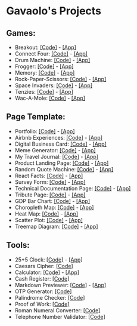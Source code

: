 # Gavaolo's Projects


## Games: 
+ Breakout: [[Code]](https://github.com/RokuoGun/rokuogun.github.io/tree/main/projects/games/breakout) - [[App]](https://rokuogun.github.io/projects/games/breakout/index.html)
+ Connect Four: [[Code]](https://github.com/RokuoGun/rokuogun.github.io/tree/main/projects/games/connect_four) - [[App]](https://rokuogun.github.io/projects/games/connect_four/index.html)
+ Drum Machine: [[Code]](https://github.com/RokuoGun/rokuogun.github.io/tree/main/projects/games/drum_machine) - [[App]](https://rokuogun.github.io/projects/games/drum_machine/index.html)
+ Frogger: [[Code]](https://github.com/RokuoGun/rokuogun.github.io/tree/main/projects/games/frogger) - [[App]](https://rokuogun.github.io/projects/games/frogger/index.html)
+ Memory: [[Code]](https://github.com/RokuoGun/rokuogun.github.io/tree/main/projects/games/memory) - [[App]](https://rokuogun.github.io/projects/games/memory/index.html)
+ Rock-Paper-Scissors: [[Code]](https://github.com/RokuoGun/rokuogun.github.io/tree/main/projects/games/rock-paper-scissors) - [[App]](https://rokuogun.github.io/projects/games/rock-paper-scissors/index.html)
+ Space Invaders: [[Code]](https://github.com/RokuoGun/rokuogun.github.io/tree/main/projects/games/space_invaders) - [[App]](https://rokuogun.github.io/projects/games/space_invaders/index.html)
+ Tenzies: [[Code]](https://github.com/RokuoGun/rokuogun.github.io/tree/main/projects/games/tenzies) - [[App]](https://rokuogun.github.io/projects/games/tenzies/index.html)
+ Wac-A-Mole: [[Code]](https://github.com/RokuoGun/rokuogun.github.io/tree/main/projects/games/wac-a-mole) - [[App]](https://rokuogun.github.io/projects/games/wac-a-mole/index.html)


## Page Template:
+ Portfolio: [[Code]](https://github.com/RokuoGun/rokuogun.github.io/blob/main/index.html) - [[App]](https://rokuogun.github.io)
+ Airbnb Experiences: [[Code]](https://github.com/RokuoGun/rokuogun.github.io/tree/main/projects/page_template/airbnb_experiences) - [[App]](https://rokuogun.github.io/projects/page_template/airbnb_experiences/index.html)
+ Digital Business Card: [[Code]](https://github.com/RokuoGun/rokuogun.github.io/tree/main/projects/page_template/digital_business_card) - [[App]](https://rokuogun.github.io/projects/page_template/digital_business_card/index.html)
+ Meme Generator: [[Code]](https://github.com/RokuoGun/rokuogun.github.io/tree/main/projects/page_template/meme_generator) - [[App]](https://rokuogun.github.io/projects/page_template/meme_generator/index.html)
+ My Travel Journal: [[Code]](https://github.com/RokuoGun/rokuogun.github.io/tree/main/projects/page_template/my_travel_journal) - [[App]](https://rokuogun.github.io/projects/page_template/my_travel_journal/index.html)
+ Product Landing Page: [[Code]](https://github.com/RokuoGun/rokuogun.github.io/tree/main/projects/page_template/product_landing_page) - [[App]](https://rokuogun.github.io/projects/page_template/product_landing_page/index.html)
+ Random Quote Machine: [[Code]](https://github.com/RokuoGun/rokuogun.github.io/tree/main/projects/page_template/random_quote_machine) - [[App]](https://rokuogun.github.io/projects/page_template/random_quote_machine/index.html)
+ React Facts: [[Code]](https://github.com/RokuoGun/rokuogun.github.io/tree/main/projects/page_template/react_facts) - [[App]](https://rokuogun.github.io/projects/page_template/react_facts/index.html)
+ Survey Form: [[Code]](https://github.com/RokuoGun/rokuogun.github.io/tree/main/projects/page_template/survey_form) - [[App]](https://rokuogun.github.io/projects/page_template/survey_form/index.html)
+ Technical Documentation Page: [[Code]](https://github.com/RokuoGun/rokuogun.github.io/tree/main/projects/page_template/tech_doc_page) - [[App]](https://rokuogun.github.io/projects/page_template/tech_doc_page/index.html)
+ Tribute Page: [[Code]](https://github.com/RokuoGun/rokuogun.github.io/tree/main/projects/page_template/tribute_page) - [[App]](https://rokuogun.github.io/projects/page_template/tribute_page/index.html)
+ GDP Bar Chart: [[Code]](https://github.com/RokuoGun/rokuogun.github.io/tree/main/projects/page_template/bar_chart) - [[App]](https://rokuogun.github.io/projects/page_template/bar_chart/index.html)
+ Choropleth Map: [[Code]](https://github.com/RokuoGun/rokuogun.github.io/tree/main/projects/page_template/choropleth_map) - [[App]](https://rokuogun.github.io/projects/page_template/choropleth_map/index.html)
+ Heat Map: [[Code]](https://github.com/RokuoGun/rokuogun.github.io/tree/main/projects/page_template/heat_map) - [[App]](https://rokuogun.github.io/projects/page_template/heat_map/index.html)
+ Scatter Plot: [[Code]](https://github.com/RokuoGun/rokuogun.github.io/tree/main/projects/page_template/scatter_plot) - [[App]](https://rokuogun.github.io/projects/page_template/scatter_plot/index.html)
+ Treemap Diagram: [[Code]](https://github.com/RokuoGun/rokuogun.github.io/tree/main/projects/page_template/treemap_diagram) - [[App]](https://rokuogun.github.io/projects/page_template/treemap_diagram/index.html)


## Tools:
+ 25+5 Clock: [[Code]](https://github.com/RokuoGun/rokuogun.github.io/tree/main/projects/tools/25+5_clock) - [[App]](https://rokuogun.github.io/projects/tools/25+5_clock/index.html)
+ Caesars Cipher: [[Code]](https://github.com/RokuoGun/rokuogun.github.io/tree/main/projects/tools/caesars_cipher)
+ Calculator: [[Code]](https://github.com/RokuoGun/rokuogun.github.io/tree/main/projects/tools/calculator) - [[App]](https://rokuogun.github.io/projects/tools/calculator/index.html)
+ Cash Register: [[Code]](https://github.com/RokuoGun/rokuogun.github.io/tree/main/projects/tools/cash_register)
+ Markdown Previewer: [[Code]](https://github.com/RokuoGun/rokuogun.github.io/tree/main/projects/tools/markdown_previewer) - [[App]](https://rokuogun.github.io/projects/tools/markdown_previewer/index.html)
+ OTP Generator: [[Code]](https://github.com/RokuoGun/rokuogun.github.io/tree/main/projects/tools/otp_generator)
+ Palindrome Checker: [[Code]](https://github.com/RokuoGun/rokuogun.github.io/tree/main/projects/tools/palindrome_checker)
+ Proof of Work: [[Code]](https://github.com/RokuoGun/rokuogun.github.io/tree/main/projects/tools/proof_of_work)
+ Roman Numeral Converter: [[Code]](https://github.com/RokuoGun/rokuogun.github.io/tree/main/projects/tools/roman_numeral_converter)
+ Telephone Number Validator: [[Code]](https://github.com/RokuoGun/rokuogun.github.io/tree/main/projects/tools/telephone_number_validator)
